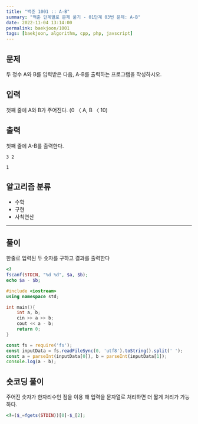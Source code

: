 ```yaml
---
title: "백준 1001 :: A-B"
summary: "백준 단계별로 문제 풀기 - 01단계 03번 문제: A-B"
date: 2022-11-04 13:14:00
permalink: baekjoon/1001
tags: [baekjoon, algorithm, cpp, php, javscript]
---
```


## 문제

두 정수 A와 B를 입력받은 다음, A-B를 출력하는 프로그램을 작성하시오.

## 입력

첫째 줄에 A와 B가 주어진다. (0 〈 A, B 〈 10)

## 출력

첫째 줄에 A-B를 출력한다.

```예제_입력
3 2
```

```예제_출력
1
```

## 알고리즘 분류

- 수학
- 구현
- 사칙연산

---

## 풀이

한줄로 입력된 두 숫자를 구하고 결과를 출력한다

```PHP
<?
fscanf(STDIN, "%d %d", $a, $b);
echo $a - $b;
```

```C++
#include <iostream>
using namespace std;

int main(){
    int a, b;
    cin >> a >> b;
    cout << a - b;
    return 0;
}
```

```JavaScript
const fs = require('fs');
const inputData = fs.readFileSync(0, 'utf8').toString().split(' ');
const a = parseInt(inputData[0]), b = parseInt(inputData[1]);
console.log(a - b);
```

## 숏코딩 풀이
주어진 숫자가 한자리수인 점을 이용 해 입력을 문자열로 처리하면 더 짧게 처리가 가능하다.
```PHP
<?=($_=fgets(STDIN))[0]-$_[2];
```
